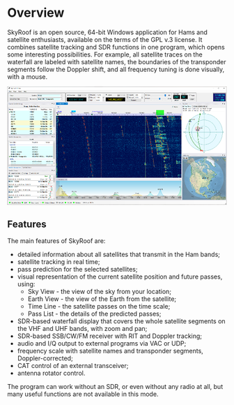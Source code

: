 # Overview

SkyRoof is an open source, 64-bit Windows application for Hams and satellite enthusiasts,
available on the terms of the GPL v.3 license. It combines satellite tracking and SDR functions in one program,
which opens some interesting possibilities. For example, all satellite traces on the waterfall are labeled
with satellite names, the boundaries of the transponder segments follow the Doppler shift,
and all frequency tuning is done visually, with a mouse.

![Main Window](../images/main_window_TH.png)

## Features

The main features of SkyRoof are:

- detailed information about all satellites that transmit in the Ham bands;
- satellite tracking in real time;
- pass prediction for the selected satellites;
- visual representation of the current satellite position and future passes, using:
  - Sky View - the view of the sky from your location;
  - Earth View - the view of the Earth from the satellite;
  - Time Line - the satellite passes on the time scale;
  - Pass List - the details of the predicted passes;
- SDR-based waterfall display that covers the whole satellite segments on the VHF and UHF bands, with zoom and pan;
- SDR-based SSB/CW/FM receiver with RIT and Doppler tracking;
- audio and I/Q output to external programs via VAC or UDP;
- frequency scale with satellite names and transponder segments, Doppler-corrected;
- CAT control of an external transceiver;
- antenna rotator control.

The program can work without an SDR, or even without any radio at all, but many useful functions are not available in this mode.
